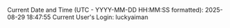 Current Date and Time (UTC - YYYY-MM-DD HH:MM:SS formatted): 2025-08-29 18:47:55
Current User's Login: luckyaiman
